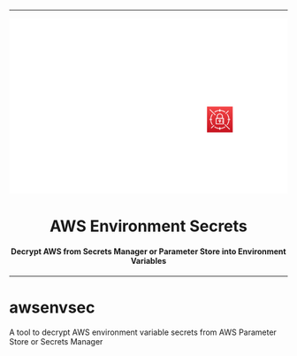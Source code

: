 <hr>
<p align="center">
  <img src="reference/awsenvsec.svg" >
</p>
<h1 align="center">AWS Environment Secrets</h1>
<h4 align="center">Decrypt AWS from Secrets Manager or Parameter Store into Environment Variables</h4>
<hr>

# awsenvsec
A tool to decrypt AWS environment variable secrets from AWS Parameter Store or Secrets Manager
